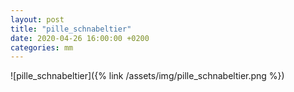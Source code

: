 ```yaml
---
layout: post
title: "pille_schnabeltier"
date: 2020-04-26 16:00:00 +0200
categories: mm
---
```

![pille_schnabeltier]({% link /assets/img/pille_schnabeltier.png %})
